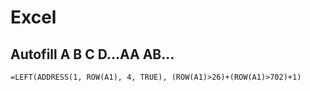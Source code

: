 # Excel
## Autofill A B C D...AA AB... 
```
=LEFT(ADDRESS(1, ROW(A1), 4, TRUE), (ROW(A1)>26)+(ROW(A1)>702)+1)
```
